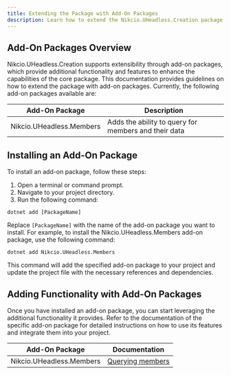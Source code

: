 ```yaml
---
title: Extending the Package with Add-On Packages
description: Learn how to extend the Nikcio.UHeadless.Creation package with add-on packages.
---
```


## Add-On Packages Overview

Nikcio.UHeadless.Creation supports extensibility through add-on packages, which provide additional functionality and features to enhance the capabilities of the core package. This documentation provides guidelines on how to extend the package with add-on packages. Currently, the following add-on packages available are:

| Add-On Package                            | Description                                              |
| ----------------------------------------- | -------------------------------------------------------- |
| Nikcio.UHeadless.Members                  | Adds the ability to query for members and their data     |

## Installing an Add-On Package

To install an add-on package, follow these steps:

1. Open a terminal or command prompt.
2. Navigate to your project directory.
3. Run the following command:

```shell
dotnet add [PackageName]
```

Replace `[PackageName]` with the name of the add-on package you want to install. For example, to install the Nikcio.UHeadless.Members add-on package, use the following command:

```shell
dotnet add Nikcio.UHeadless.Members
```

This command will add the specified add-on package to your project and update the project file with the necessary references and dependencies.

## Adding Functionality with Add-On Packages

Once you have installed an add-on package, you can start leveraging the additional functionality it provides. Refer to the documentation of the specific add-on package for detailed instructions on how to use its features and integrate them into your project.

| Add-On Package                            | Documentation                                            |
| ----------------------------------------- | -------------------------------------------------------- |
| Nikcio.UHeadless.Members                  | [Querying members](./querying/members)  |